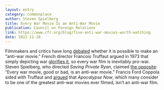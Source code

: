 ```yaml
---
layout: entry
category: commonplace
author: Steven Spielberg
title: Every War Movie Is an Anti-War Movie
publication: Council on Foreign Relations
link: https://www.cfr.org/blog/five-anti-war-movies-worth-watching
date: 2022-11-10
---
```


Filmmakers and critics have long [debated](https://www.bbc.com/culture/article/20140710-can-a-film-be-truly-anti-war) whether it is possible to make an “anti-war movie.” French director Francois Truffaut argued in 1973 that simply depicting war [glorifies it](https://www.theringer.com/movies/2020/1/29/21112768/war-movies-1917-dunkirk-saving-private-ryan-apocalypse-now), so every war film is inevitably pro-war. Steven Spielberg, who directed *Saving Private Ryan*, claimed [the opposite](https://www.theatlantic.com/entertainment/archive/2014/01/-em-lone-survivor-em-s-takeaway-every-war-movie-is-a-pro-war-movie/282812/): “Every war movie, good or bad, is an anti-war movie.” Francis Ford Coppola sided with Truffaut and [argued](https://www.theguardian.com/film/2019/aug/09/francis-ford-coppola-apocalypse-now-is-not-an-anti-war-film) that *Apocalypse Now*, which many consider to be one of the greatest anti-war movies ever filmed, isn’t an anti-war film.
